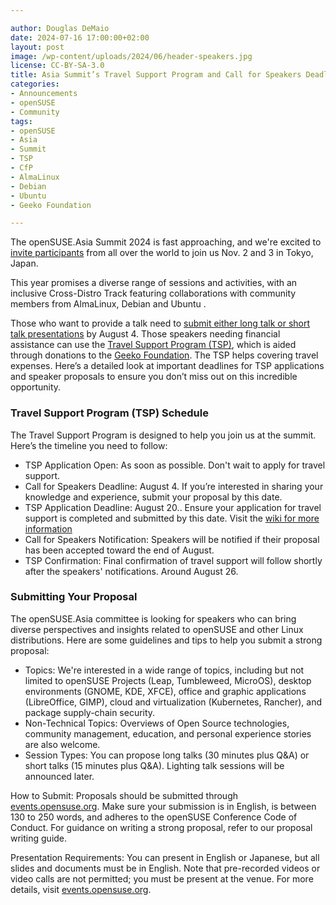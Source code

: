 ```yaml
---

author: Douglas DeMaio
date: 2024-07-16 17:00:00+02:00
layout: post
image: /wp-content/uploads/2024/06/header-speakers.jpg
license: CC-BY-SA-3.0
title: Asia Summit’s Travel Support Program and Call for Speakers Deadlines
categories:
- Announcements
- openSUSE
- Community
tags:
- openSUSE
- Asia
- Summit
- TSP
- CfP
- AlmaLinux
- Debian
- Ubuntu
- Geeko Foundation

---
```


The openSUSE.Asia Summit 2024 is fast approaching, and we're excited to [invite participants](https://news.opensuse.org/2024/05/31/os-asia-summit-invitation/) from all over the world to join us Nov. 2 and 3 in Tokyo, Japan. 

This year promises a diverse range of sessions and activities, with an inclusive Cross-Distro Track featuring collaborations with community members from AlmaLinux, Debian and Ubuntu .

Those who want to provide a talk need to [submit either long talk or short talk presentations](https://news.opensuse.org/2024/06/04/os-asia-summit-call-for-speakers/) by August 4. Those speakers needing financial assistance can use the [Travel Support Program (TSP)](https://en.opensuse.org/openSUSE:Travel_Support_Program), which is aided through donations to the [Geeko Foundation](https://geekos.org/). The TSP helps covering travel expenses. Here’s a detailed look at important deadlines for TSP applications and speaker proposals to ensure you don’t miss out on this incredible opportunity.

### Travel Support Program (TSP) Schedule
The Travel Support Program is designed to help you join us at the summit. Here’s the timeline you need to follow:

- TSP Application Open: As soon as possible. Don't wait to apply for travel support. 
- Call for Speakers Deadline: August 4. If you’re interested in sharing your knowledge and experience, submit your proposal by this date.
- TSP Application Deadline: August 20.. Ensure your application for travel support is completed and submitted by this date. Visit the [wiki for more information](https://en.opensuse.org/openSUSE:Travel_Support_Program)
- Call for Speakers Notification: Speakers will be notified if their proposal has been accepted toward the end of August.
- TSP Confirmation: Final confirmation of travel support will follow shortly after the speakers' notifications. Around August 26. 

### Submitting Your Proposal
The openSUSE.Asia committee is looking for speakers who can bring diverse perspectives and insights related to openSUSE and other Linux distributions. Here are some guidelines and tips to help you submit a strong proposal:

- Topics: We're interested in a wide range of topics, including but not limited to openSUSE Projects (Leap, Tumbleweed, MicroOS), desktop environments (GNOME, KDE, XFCE), office and graphic applications (LibreOffice, GIMP), cloud and virtualization (Kubernetes, Rancher), and package supply-chain security.
- Non-Technical Topics: Overviews of Open Source technologies, community management, education, and personal experience stories are also welcome.
- Session Types: You can propose long talks (30 minutes plus Q&A) or short talks (15 minutes plus Q&A). Lighting talk sessions will be announced later.

How to Submit: Proposals should be submitted through [events.opensuse.org](https://events.opensuse.org/). Make sure your submission is in English, is between 130 to 250 words, and adheres to the openSUSE Conference Code of Conduct. For guidance on writing a strong proposal, refer to our proposal writing guide.

Presentation Requirements: You can present in English or Japanese, but all slides and documents must be in English. Note that pre-recorded videos or video calls are not permitted; you must be present at the venue.
For more details, visit [events.opensuse.org](https://events.opensuse.org/).


<meta name="openSUSE, community, project, conference, open source, tsp, Geeko, cfp" content="HTML,CSS,XML,JavaScript">
